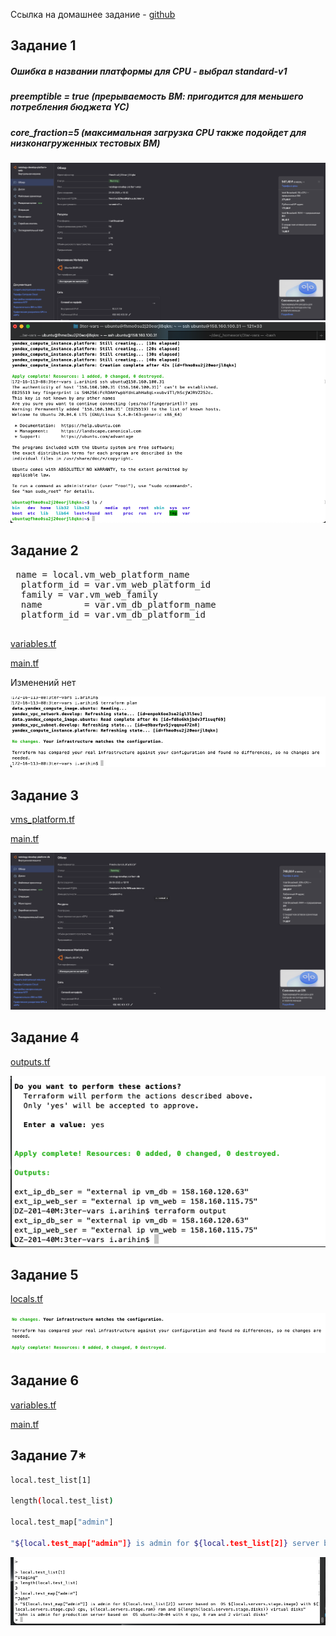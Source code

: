 Ссылка на домашнее задание - [github](https://github.com/netology-code/ter-homeworks/blob/main/02/hw-02.md)

## Задание 1
##### Ошибка в названии платформы для CPU - выбрал standard-v1
##### preemptible = true (прерываемость ВМ: пригодится для меньшего потребления бюджета YC)
##### core_fraction=5 (максимальная загрузка CPU также подойдет для низконагруженных тестовых ВМ)
![Alt text](<work2/img/Снимок экрана 2023-09-29 в 12.11.31.png>)
![Alt text](<work2/img/Снимок экрана 2023-09-29 в 12.12.49.png>)
## Задание 2
 <pre> name = local.vm_web_platform_name
  platform_id = var.vm_web_platform_id
  family = var.vm_web_family
  name        = var.vm_db_platform_name
  platform_id = var.vm_db_platform_id
  </pre>
[variables.tf](work2/variables.tf) 

[main.tf](work2/main.tf) 

Изменений нет

![Alt text](<work2/img/Снимок экрана 2023-09-29 в 12.50.51.png>)
## Задание 3
[vms_platform.tf](work2/vms_platform.tf) 

[main.tf](work2/main.tf) 

![Alt text](<work2/img/Снимок экрана 2023-09-29 в 13.12.55.png>)
## Задание 4
[outputs.tf](work2/outputs.tf) 

![Alt text](<work2/img/Снимок экрана 2023-09-30 в 16.05.15.png>)
## Задание 5
[locals.tf](work2/locals.tf) 

![Alt text](<work2/img/Снимок экрана 2023-09-30 в 16.24.37.png>)
## Задание 6
[variables.tf](work2/variables.tf) 

[main.tf](work2/main.tf) 

## Задание 7*
```bash 
local.test_list[1] 

length(local.test_list)

local.test_map["admin"]

"${local.test_map["admin"]} is admin for ${local.test_list[2]} server based on  OS ${local.servers.stage.image} with ${local.servers.stage.cpu} cpu, ${local.servers.stage.ram} ram and ${length(local.servers.stage.disks)} virtual disks" 
```
![Alt text](<work2/img/Снимок экрана 2023-09-30 в 18.07.24.png>)

